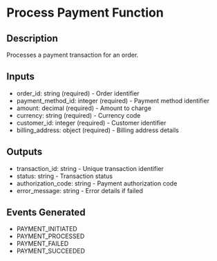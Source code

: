 # Process Payment Function

## Description
Processes a payment transaction for an order.

## Inputs
- order_id: string (required) - Order identifier
- payment_method_id: integer (required) - Payment method identifier
- amount: decimal (required) - Amount to charge
- currency: string (required) - Currency code
- customer_id: integer (required) - Customer identifier
- billing_address: object (required) - Billing address details

## Outputs
- transaction_id: string - Unique transaction identifier
- status: string - Transaction status
- authorization_code: string - Payment authorization code
- error_message: string - Error details if failed

## Events Generated
- PAYMENT_INITIATED
- PAYMENT_PROCESSED
- PAYMENT_FAILED
- PAYMENT_SUCCEEDED